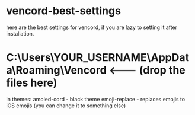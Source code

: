 # vencord-best-settings
here are the best settings for vencord, if you are lazy to setting it after installation.
# C:\Users\YOUR_USERNAME\AppData\Roaming\Vencord <--- (drop the files here)
in themes:
amoled-cord - black theme
emoji-replace - replaces emojis to iOS emojis (you can change it to something else)
